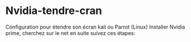 # Nvidia-tendre-cran
Configuration pour étendre son écran kali ou Parrot (Linux)
Installer Nvidia prime, cherchez sur le net en suite suivez ces étapes:
